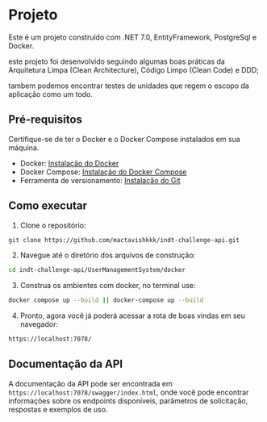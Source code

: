 # Projeto

Este é um projeto construído com .NET 7.0, EntityFramework, PostgreSql e Docker.

este projeto foi desenvolvido seguindo algumas boas práticas da Arquitetura Limpa (Clean Architecture), Código Limpo (Clean Code) e DDD;

tambem podemos encontrar testes de unidades que regem o escopo da aplicação como um todo.

## Pré-requisitos

Certifique-se de ter o Docker e o Docker Compose instalados em sua máquina.

- Docker: [Instalação do Docker](https://docs.docker.com/get-docker/)
- Docker Compose: [Instalação do Docker Compose](https://docs.docker.com/compose/install/)
- Ferramenta de versionamento: [Instalação do Git](https://git-scm.com/)

## Como executar

1. Clone o repositório:

```bash
git clone https://github.com/mactavishkkk/indt-challenge-api.git
```

2. Navegue até o diretório dos arquivos de construção:

```bash
cd indt-challenge-api/UserManagementSystem/docker
```

3. Construa os ambientes com docker, no terminal use:

```bash
docker compose up --build || docker-compose up --build
```

4. Pronto, agora você já poderá acessar a rota de boas vindas em seu navegador:

```bash
https://localhost:7078/
```

## Documentação da API

A documentação da API pode ser encontrada em `https://localhost:7078/swagger/index.html`, onde você pode encontrar informações sobre os endpoints disponíveis, parâmetros de solicitação, respostas e exemplos de uso.